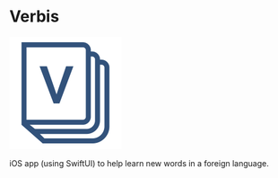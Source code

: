 # Verbis

<p align="leading"> 
<img src="Verbis/Verbis/Assets.xcassets/verbisLogo.imageset/verbisLogo.png">
</p>

iOS app (using SwiftUI) to help learn new words in a foreign language. 
